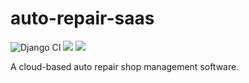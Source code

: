 # auto-repair-saas

![Django CI](https://github.com/wangonya/auto-repair-saas/workflows/Django%20CI/badge.svg)
<a href="https://codeclimate.com/github/wangonya/auto-repair-saas/maintainability"><img src="https://api.codeclimate.com/v1/badges/a49ef56b072d01dc4c30/maintainability" /></a>
<a href="https://codeclimate.com/github/wangonya/auto-repair-saas/test_coverage"><img src="https://api.codeclimate.com/v1/badges/a49ef56b072d01dc4c30/test_coverage" /></a>

A cloud-based auto repair shop management software.
